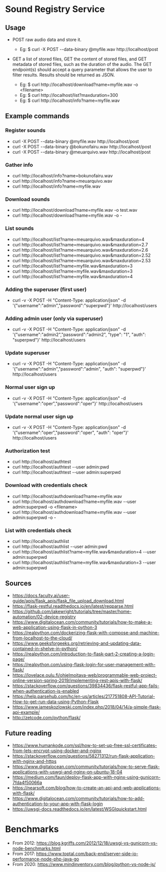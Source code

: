 # Sound Registry Service

## Usage

* POST raw audio data and store it.

    * Eg: $ curl -X POST --data-binary @myfile.wav http://localhost/post

* GET a list of stored files, GET the content of stored files, and GET metadata of
stored files, such as the duration of the audio. The GET endpoint(s) should
accept a query parameter that allows the user to filter results. Results should be
returned as JSON.
    * Eg: $ curl http://localhost/download?name=myfile.wav -o <filename\>
    * Eg: $ curl http://localhost/list?maxduration=300
    * Eg: $ curl http://localhost/info?name=myfile.wav

## Example commands

### Register sounds
* curl -X POST --data-binary @myfile.wav http://localhost/post
* curl -X POST --data-binary @bokunofairu.wav http://localhost/post
* curl -X POST --data-binary @meuarquivo.wav http://localhost/post

### Gather info
* curl http://localhost/info?name=bokunofairu.wav
* curl http://localhost/info?name=meuarquivo.wav
* curl http://localhost/info?name=myfile.wav

### Download sounds
* curl http://localhost/download?name=myfile.wav -o test.wav
* curl http://localhost/download?name=myfile.wav -o -

### List sounds
* curl http://localhost/list?name=meuarquivo.wav\&maxduration=4
* curl http://localhost/list?name=meuarquivo.wav\&maxduration=2.7
* curl http://localhost/list?name=meuarquivo.wav\&maxduration=2.6
* curl http://localhost/list?name=meuarquivo.wav\&maxduration=2.52
* curl http://localhost/list?name=meuarquivo.wav\&maxduration=2.53
* curl http://localhost/list?name=myfile.wav\&maxduration=3
* curl http://localhost/list?name=myfile.wav\&maxduration=3
* curl http://localhost/list?name=myfile.wav\&maxduration=4

### Adding the superuser (first user)
* curl -v -X POST -H "Content-Type: application/json" -d '{"username":"admin","password":"superpwd"}' http://localhost/users

### Adding admin user (only via superuser)
* curl -v -X POST -H "Content-Type: application/json" -d '{"username":"admin2","password":"admin2", "type": "1", "auth": "superpwd"}' http://localhost/users

### Update superuser
* curl -v -X POST -H "Content-Type: application/json" -d '{"username":"admin","password":"admin", "auth": "superpwd"}' http://localhost/users

### Normal user sign up
* curl -v -X POST -H "Content-Type: application/json" -d '{"username":"oper","password":"oper"}' http://localhost/users

### Update normal user sign up
* curl -v -X POST -H "Content-Type: application/json" -d '{"username":"oper","password":"oper", "auth": "oper"}' http://localhost/users

### Authorization test
* curl http://localhost/authtest
* curl http://localhost/authtest --user admin:pwd
* curl http://localhost/authtest --user admin:superpwd

### Download with credentials check
* curl http://localhost/authdownload?name=myfile.wav 
* curl http://localhost/authdownload?name=myfile.wav --user admin:superpwd -o <filename\>
* curl http://localhost/authdownload?name=myfile.wav --user admin:superpwd -o -

### List with credentials check
* curl http://localhost/authlist
* curl http://localhost/authlist --user admin:pwd
* curl http://localhost/authlist?name=myfile.wav\&maxduration=4 --user admin:superpwd
* curl http://localhost/authlist?name=myfile.wav\&maxduration=3 --user admin:superpwd

## Sources

* https://docs.faculty.ai/user-guide/apis/flask_apis/flask_file_upload_download.html
* https://flask-restful.readthedocs.io/en/latest/reqparse.html
* https://github.com/jakewright/tutorials/tree/master/home-automation/02-device-registry
* https://www.digitalocean.com/community/tutorials/how-to-make-a-web-application-using-flask-in-python-3
* https://realpython.com/dockerizing-flask-with-compose-and-machine-from-localhost-to-the-cloud/
* https://www.geeksforgeeks.org/retrieving-and-updating-data-contained-in-shelve-in-python/
* https://realpython.com/introduction-to-flask-part-2-creating-a-login-page/
* https://realpython.com/using-flask-login-for-user-management-with-flask/
* https://lovelace.oulu.fi/ohjelmoitava-web/programmable-web-project-online-version-spring-2019/implementing-rest-apis-with-flask/
* https://stackoverflow.com/questions/39834436/flask-restful-app-fails-when-authentication-is-enabled
* https://help.parsehub.com/hc/en-us/articles/217751808-API-Tutorial-How-to-get-run-data-using-Python-Flask
* https://www.jameskozlowski.com/index.php/2018/04/14/a-simple-flask-api-example/
* http://zetcode.com/python/flask/

## Future reading

* https://www.humankode.com/ssl/how-to-set-up-free-ssl-certificates-from-lets-encrypt-using-docker-and-nginx
* https://stackoverflow.com/questions/58271312/run-flask-application-with-nginx-and-https
* https://www.digitalocean.com/community/tutorials/how-to-serve-flask-applications-with-uswgi-and-nginx-on-ubuntu-18-04
* https://medium.com/faun/deploy-flask-app-with-nginx-using-gunicorn-7fda4f50066a
* https://nearsoft.com/blog/how-to-create-an-api-and-web-applications-with-flask/
* https://www.digitalocean.com/community/tutorials/how-to-add-authentication-to-your-app-with-flask-login
* https://uwsgi-docs.readthedocs.io/en/latest/WSGIquickstart.html

# Benchmarks

* From 2012: https://blog.kgriffs.com/2012/12/18/uwsgi-vs-gunicorn-vs-node-benchmarks.html
* From 2017: https://www.toptal.com/back-end/server-side-io-performance-node-php-java-go
* From 2020: https://www.mindinventory.com/blog/python-vs-node-js/